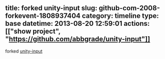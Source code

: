 title: forked unity-input
slug: github-com-2008-forkevent-1808937404
category: timeline
type: base
datetime: 2013-08-20 12:59:01
actions: [["show project", "https://github.com/abbgrade/unity-input"]]
---
forked [unity-input](https://github.com/anyuser/unity-input)
